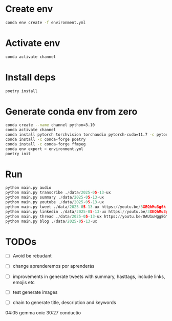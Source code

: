 # Create env

```sh
conda env create -f environment.yml
```

# Activate env

```sh
conda activate channel
```

# Install deps

```sh
poetry install
```

# Generate conda env from zero
```sh
conda create --name channel python=3.10
conda activate channel
conda install pytorch torchvision torchaudio pytorch-cuda=11.7 -c pytorch -c nvidia
conda install -c conda-forge poetry
conda install -c conda-forge ffmpeg
conda env export > environment.yml
poetry init

```

# Run
```py
python main.py audio
python main.py transcribe ./data/2025-05-13-ux
python main.py summary ./data/2025-05-13-ux
python main.py youtube ./data/2025-05-13-ux
python main.py tweet ./data/2025-05-13-ux https://youtu.be/3XEQhMu3g6k "Developers"
python main.py linkedin ./data/2025-05-13-ux https://youtu.be/3XEQhMu3g6k "Developers" "text" "video"
python main.py thread ./data/2025-05-13-ux https://youtu.be/OAU1uHgg8GY "Developers"
python main.py blog ./data/2025-05-13-ux  
``` 

# TODOs

- [ ] Avoid be rebudant
- [ ] change aprenderemos por aprenderás
- [ ] improvements in generate tweets with summary, hasttags, include links, emojis etc
- [ ] test generate images
- [ ] chain to generate title, description and keywords


04:05 gemma onic
30:27 conductio